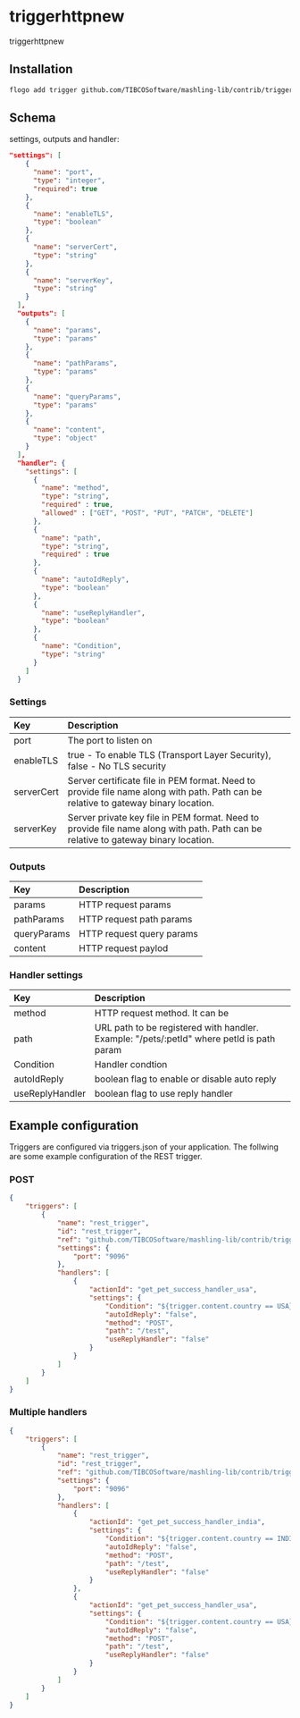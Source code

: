 # triggerhttpnew
triggerhttpnew

## Installation

```bash
flogo add trigger github.com/TIBCOSoftware/mashling-lib/contrib/trigger/triggerhttpnew
```

## Schema
settings, outputs and handler:

```json
"settings": [
    {
      "name": "port",
      "type": "integer",
      "required": true
    },
    {
      "name": "enableTLS",
      "type": "boolean"
    },
    {
      "name": "serverCert",
      "type": "string"
    },
    {
      "name": "serverKey",
      "type": "string"
    }
  ],
  "outputs": [
    {
      "name": "params",
      "type": "params"
    },
    {
      "name": "pathParams",
      "type": "params"
    },
    {
      "name": "queryParams",
      "type": "params"
    },
    {
      "name": "content",
      "type": "object"
    }
  ],
  "handler": {
    "settings": [
      {
        "name": "method",
        "type": "string",
        "required" : true,
        "allowed" : ["GET", "POST", "PUT", "PATCH", "DELETE"]
      },
      {
        "name": "path",
        "type": "string",
        "required" : true
      },
      {
        "name": "autoIdReply",
        "type": "boolean"
      },
      {
        "name": "useReplyHandler",
        "type": "boolean"
      },
      {
        "name": "Condition",
        "type": "string"
      }
    ]
  }
```

### Settings
| Key    | Description   |
|:-----------|:--------------|
| port | The port to listen on |
| enableTLS | true - To enable TLS (Transport Layer Security), false - No TLS security  |
| serverCert | Server certificate file in PEM format. Need to provide file name along with path. Path can be relative to gateway binary location. |
| serverKey | Server private key file in PEM format. Need to provide file name along with path. Path can be relative to gateway binary location. |

### Outputs
| Key    | Description   |
|:-----------|:--------------|
| params | HTTP request params |
| pathParams | HTTP request path params |
| queryParams | HTTP request query params |
| content | HTTP request paylod |

### Handler settings
| Key    | Description   |
|:-----------|:--------------|
| method | HTTP request method. It can be  |
| path | URL path to be registered with handler. Example: "/pets/:petId" where petId is path param |
| Condition | Handler condtion |
| autoIdReply | boolean flag to enable or disable auto reply |
| useReplyHandler | boolean flag to use reply handler |

## Example configuration

Triggers are configured via triggers.json of your application. The follwing are some example configuration of the REST trigger.

### POST

```json
{
    "triggers": [
		{
		    "name": "rest_trigger",
			"id": "rest_trigger",
			"ref": "github.com/TIBCOSoftware/mashling-lib/contrib/trigger/triggerhttpnew",
			"settings": {
				"port": "9096"
			},
			"handlers": [
				{
					"actionId": "get_pet_success_handler_usa",
					"settings": {
						"Condition": "${trigger.content.country == USA}",
						"autoIdReply": "false",
						"method": "POST",
						"path": "/test",
						"useReplyHandler": "false"
					}
				}
            ]
        }
    ]
}
```

### Multiple handlers

```json
{
    "triggers": [
		{
		    "name": "rest_trigger",
			"id": "rest_trigger",
			"ref": "github.com/TIBCOSoftware/mashling-lib/contrib/trigger/triggerhttpnew",
			"settings": {
				"port": "9096"
			},
			"handlers": [
				{
					"actionId": "get_pet_success_handler_india",
					"settings": {
						"Condition": "${trigger.content.country == INDIA}",
						"autoIdReply": "false",
						"method": "POST",
						"path": "/test",
						"useReplyHandler": "false"
					}
				},
                {
					"actionId": "get_pet_success_handler_usa",
					"settings": {
						"Condition": "${trigger.content.country == USA}",
						"autoIdReply": "false",
						"method": "POST",
						"path": "/test",
						"useReplyHandler": "false"
					}
				}
            ]
        }
    ]
}
```